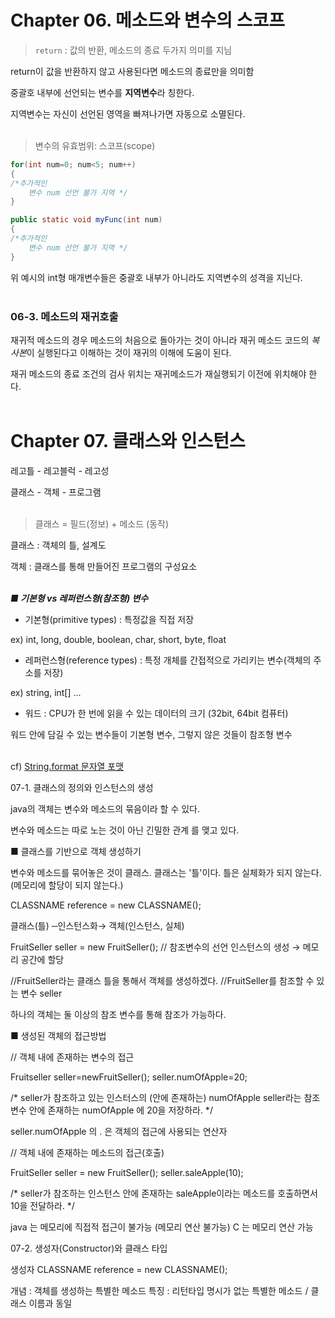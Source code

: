 # Chapter 06. 메소드와 변수의 스코프

> `return` : 값의 반환, 메소드의 종료 두가지 의미를 지님

return이 값을 반환하지 않고 사용된다면 메소드의 종료만을 의미함

중괄호 내부에 선언되는 변수를 **지역변수**라 칭한다.

지역변수는 자신이 선언된 영역을 빠져나가면 자동으로 소멸된다.<br><br>

> 변수의 유효범위: 스코프(scope)

```java
for(int num=0; num<5; num++)
{
/*추가적인
    변수 num 선언 불가 지역 */
}

public static void myFunc(int num)
{
/*추가적인
    변수 num 선언 불가 지역 */
}
```

위 예시의 int형 매개변수들은 중괄호 내부가 아니라도 지역변수의 성격을 지닌다.<br><br>


### 06-3. 메소드의 재귀호출

재귀적 메소드의 경우 메소드의 처음으로 돌아가는 것이 아니라 재귀 메소드 코드의 *복사본*이 실행된다고 이해하는 것이 재귀의 이해에 도움이 된다.

재귀 메소드의 종료 조건의 검사 위치는 재귀메소드가 재실행되기 이전에 위치해야 한다.<br><br>

# Chapter 07. 클래스와 인스턴스

레고틀 - 레고블럭 - 레고성

클래스 -   객체   - 프로그램<br><br>

> 클래스 = 필드(정보) + 메소드 (동작)

클래스 : 객체의 틀, 설계도

객체 : 클래스를 통해 만들어진 프로그램의 구성요소<br><br>



***■ 기본형 vs 레퍼런스형(참조형) 변수***

- 기본형(primitive types) : 특정값을 직접 저장

ex) int, long, double, boolean, char, short, byte, float

- 레퍼런스형(reference types) : 특정 개체를 간접적으로 가리키는 변수(객체의 주소를 저장)

ex) string, int[] ...

 - 워드 : CPU가 한 번에 읽을 수 있는 데이터의 크기 (32bit, 64bit 컴퓨터)

워드 안에 담길 수 있는 변수들이 기본형 변수, 그렇지 않은 것들이 참조형 변수<br><br>

cf) [String.format 문자열 포맷](http://library1008.tistory.com/5)



07-1. 클래스의 정의와 인스턴스의 생성

java의 객체는 변수와 메소드의 묶음이라 할 수 있다.

변수와 메소드는 따로 노는 것이 아닌 긴밀한 관계 를 맺고 있다.


■ 클래스를 기반으로 객체 생성하기

변수와 메소드를 묶어놓은 것이 클래스.
클래스는 '틀'이다.
틀은 실체화가 되지 않는다. (메모리에 할당이 되지 않는다.)
 
CLASSNAME reference = new CLASSNAME();
   
클래스(틀) ─인스턴스화→ 객체(인스턴스, 실체)


 FruitSeller seller = new FruitSeller();
// 참조변수의 선언     인스턴스의 생성 → 메모리 공간에 할당

//FruitSeller라는 클래스 틀을 통해서 객체를 생성하겠다.
//FruitSeller를 참조할 수 있는 변수 seller

하나의 객체는 둘 이상의 참조 변수를 통해 참조가 가능하다.

■  생성된 객체의 접근방법

// 객체 내에 존재하는 변수의 접근

Fruitseller seller=newFruitSeller();
seller.numOfApple=20;

/*
seller가 참조하고 있는 인스터스의 (안에 존재하는) numOfApple
seller라는 참조변수 안에 존재하는 numOfApple 에 20을 저장하라.
*/

seller.numOfApple 의 . 은 객체의 접근에 사용되는 연산자

// 객체 내에 존재하는 메소드의 접근(호출)

FruitSeller seller = new FruitSeller();
seller.saleApple(10);

/*
seller가 참조하는 인스턴스 안에 존재하는 saleApple이라는 메소드를 호출하면서 10을 전달하라.
*/

java 는 메모리에 직접적 접근이 불가능 (메모리 연산 불가능)
C 는 메모리 연산 가능


07-2. 생성자(Constructor)와 클래스 타입

생성자 
CLASSNAME reference = new CLASSNAME();

개념 : 객체를 생성하는 특별한 메소드
특징 : 리턴타입 명시가 없는 특별한 메소드 / 클래스 이름과 동일
